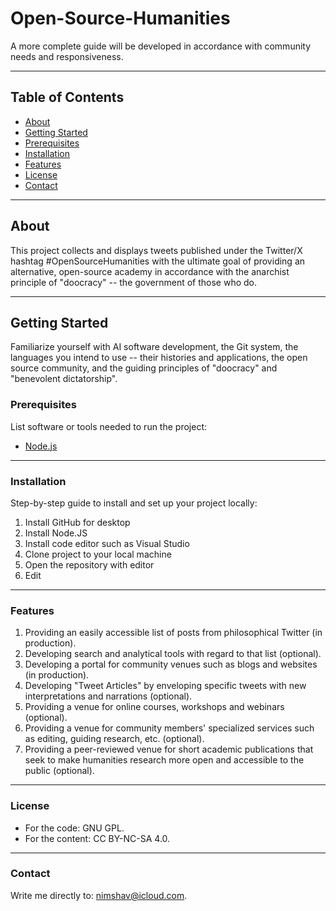 # Open-Source-Humanities

A more complete guide will be developed in accordance with community needs and responsiveness.

---

## Table of Contents

- [About](#about)
- [Getting Started](#getting-started)
- [Prerequisites](#prerequisites)
- [Installation](#installation)
- [Features](#features)
- [License](#license)
- [Contact](#contact)

---

## About
This project collects and displays tweets published under the Twitter/X hashtag #OpenSourceHumanities with the ultimate goal of providing an alternative, open-source academy in accordance with the anarchist principle of "doocracy" -- the government of those who do.

---

## Getting Started
Familiarize yourself with AI software development, the Git system, the languages you intend to use -- their histories and applications, the open source community, and the guiding principles of "doocracy" and "benevolent dictatorship".

### Prerequisites

List software or tools needed to run the project:
- [Node.js](https://nodejs.org/)

---

### Installation

Step-by-step guide to install and set up your project locally:

1. Install GitHub for desktop
2. Install Node.JS
3. Install code editor such as Visual Studio
4. Clone project to your local machine
5. Open the repository with editor
6. Edit

---

### Features
1. Providing an easily accessible list of posts from philosophical Twitter (in production).
2. Developing search and analytical tools with regard to that list (optional).
3. Developing a portal for community venues such as blogs and websites (in production).
4. Developing "Tweet Articles" by enveloping specific tweets with new interpretations and narrations (optional).
5. Providing a venue for online courses, workshops and webinars (optional).
6. Providing a venue for community members' specialized services such as editing, guiding research, etc. (optional).
7. Providing a peer-reviewed venue for short academic publications that seek to make humanities research more open and accessible to the public (optional).

---

### License
- For the code: GNU GPL.
- For the content: CC BY-NC-SA 4.0.

---

### Contact
Write me directly to: nimshav@icloud.com.